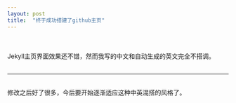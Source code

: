 ```yaml
---
layout: post
title:  "终于成功搭建了github主页"
---
```


<br/><br/>
Jekyll主页界面效果还不错，然而我写的中文和自动生成的英文完全不搭调。
<br/><br/>
<hr/>
<br/>
修改之后好了很多，今后要开始逐渐适应这种中英混搭的风格了。

